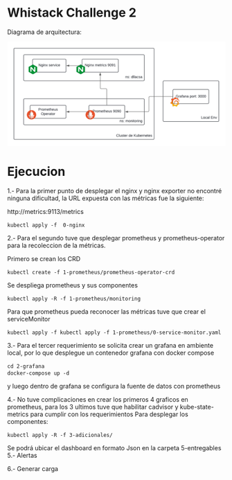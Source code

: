 # Whistack Challenge 2

Diagrama de arquitectura:

![Ejemplo de imagen](https://github.com/DLlacsaSpace/compartido/blob/main/blob/main/images/ws-challenge/diagrama.png?raw=true)

# Ejecucion

1.- Para la primer punto de desplegar el nginx y nginx exporter no encontré ninguna dificultad, la URL expuesta con las métricas fue la siguiente:

http://metrics:9113/metrics

```
kubectl apply -f  0-nginx
```

2.- Para el segundo tuve que desplegar prometheus y prometheus-operator para la recoleccion de la métricas.

Primero se crean los CRD
```
kubectl create -f 1-prometheus/prometheus-operator-crd
```
Se despliega prometheus y sus componentes
```
kubectl apply -R -f 1-prometheus/monitoring
```
Para que prometheus pueda reconocer las métricas tuve que crear el serviceMonitor
```
kubectl apply -f kubectl apply -f 1-prometheus/0-service-monitor.yaml
```
3.- Para el tercer requerimiento se solicita crear un grafana en ambiente local, por lo que desplegue un contenedor grafana con docker compose
```
cd 2-grafana
docker-compose up -d
```
y luego dentro de grafana se configura la fuente de datos con prometheus

4.- No tuve complicaciones en crear los primeros 4 graficos en prometheus, para los 3 ultimos tuve que habilitar cadvisor y kube-state-metrics para cumplir con los requerimientos
Para desplegar los componentes:
```
kubectl apply -R -f 3-adicionales/
```
Se podrá ubicar el dashboard en formato Json en la carpeta 5-entregables
5.- Alertas

6.- Generar carga




